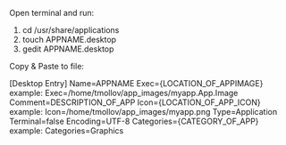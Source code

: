 Open terminal and run:

1. cd /usr/share/applications
2. touch APPNAME.desktop
3. gedit APPNAME.desktop

Copy & Paste to file:

[Desktop Entry]
Name=APPNAME
Exec={LOCATION_OF_APPIMAGE}    example: Exec=/home/tmollov/app_images/myapp.App.Image
Comment=DESCRIPTION_OF_APP
Icon={LOCATION_OF_APP_ICON}    example: Icon=/home/tmollov/app_images/myapp.png
Type=Application
Terminal=false
Encoding=UTF-8
Categories={CATEGORY_OF_APP}   example: Categories=Graphics
